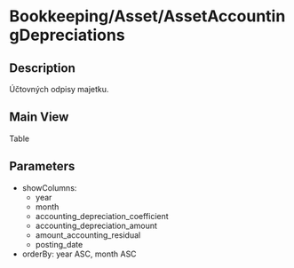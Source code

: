 # Bookkeeping/Asset/AssetAccountingDepreciations

## Description

Účtovných odpisy majetku.

## Main View

Table

## Parameters

* showColumns:
  * year
  * month
  * accounting_depreciation_coefficient
  * accounting_depreciation_amount
  * amount_accounting_residual
  * posting_date
* orderBy: year ASC, month ASC
